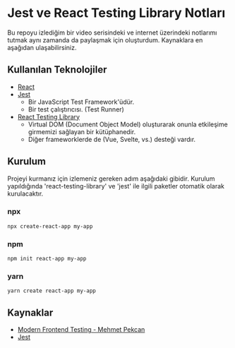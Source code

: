 # Jest ve React Testing Library Notları

Bu repoyu izlediğim bir video serisindeki ve internet üzerindeki notlarımı tutmak aynı zamanda da paylaşmak için oluşturdum. Kaynaklara en aşağıdan ulaşabilirsiniz.

## Kullanılan Teknolojiler

- <a href="https://react.dev/" target="_blank">React</a>
- <a href="https://jestjs.io/" target="_blank">Jest</a>
  - Bir JavaScript Test Framework'üdür.
  - Bir test çalıştırıcısı. (Test Runner)
- <a href="https://testing-library.com/docs/react-testing-library/intro/" target="_blank">React Testing Library</a>
  - Virtual DOM (Document Object Model) oluşturarak onunla etkileşime girmemizi sağlayan bir kütüphanedir.
  - Diğer frameworklerde de (Vue, Svelte, vs.) desteği vardır.

## Kurulum

Projeyi kurmanız için izlemeniz gereken adım aşağıdaki gibidir. Kurulum yapıldığında 'react-testing-library' ve 'jest' ile ilgili paketler otomatik olarak kurulacaktır.

### npx

```
npx create-react-app my-app
```

### npm

```
npm init react-app my-app
```

### yarn

```
yarn create react-app my-app
```

## Kaynaklar

- <a href="https://www.youtube.com/watch?v=cLH_m11oEms&list=PLf3cxVeAm43_2CINQqyUVQCJ94ycC07uz&ab_channel=MehmetPekcan" target="_blank">Modern Frontend Testing - Mehmet Pekcan</a>
- <a href="https://jestjs.io/" target="_blank">Jest</a>
